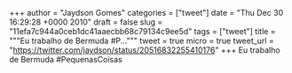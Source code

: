 
+++
author = "Jaydson Gomes"
categories = ["tweet"]
date = "Thu Dec 30 16:29:28 +0000 2010"
draft = false
slug = "11efa7c944a0ceb1dc41aaecbb68c79134c9ee5d"
tags = ["tweet"]
title = """Eu trabalho de Bermuda #P..."""
tweet = true
micro = true
tweet_url = "https://twitter.com/jaydson/status/20516832255410176"
+++
Eu trabalho de Bermuda #PequenasCoisas
